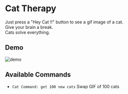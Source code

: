 # Cat Therapy

Just press a "Hey Cat !!" button to see a gif image of a cat.<br>
Give your brain a break.<br>
Cats solve everything.

## Demo

![demo](demo.gif)

## Available Commands

* `Cat Command: get 100 new cats` Swap GIF of 100 cats